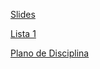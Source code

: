 [Slides](https://docs.google.com/presentation/d/1512S2YVKi4uvKyb707CTPTe75GNIxNfLzOJ0duFmHX4/)

[Lista 1](./Lista1.pdf)


[Plano de Disciplina](./1553028109770-PLA-1001193-Gustavo%20Cipriano%20Mota%20Sousa.pdf)

